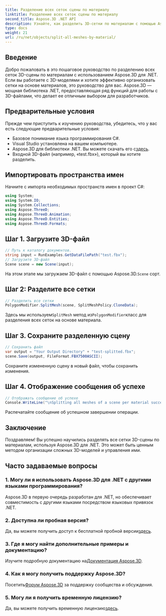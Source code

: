 ```yaml
---
title: Разделение всех сеток сцены по материалу
linktitle: Разделение всех сеток сцены по материалу
second_title: Aspose.3D .NET API
description: Узнайте, как разделить 3D-сетки по материалам с помощью Aspose.3D для .NET. Следуйте нашему пошаговому руководству для эффективной организации 3D-моделей и управления ими.
type: docs
weight: 21
url: /ru/net/objects/split-all-meshes-by-material/
---
```

## Введение
Добро пожаловать в это пошаговое руководство по разделению всех сеток 3D-сцены по материалам с использованием Aspose.3D для .NET. Если вы работаете с 3D-моделями и хотите эффективно организовать сетки на основе материалов, это руководство для вас. Aspose.3D — мощная библиотека .NET, предоставляющая ряд функций для работы с 3D-файлами, что делает ее отличным выбором для разработчиков.
## Предварительные условия
Прежде чем приступить к изучению руководства, убедитесь, что у вас есть следующие предварительные условия:
- Базовое понимание языка программирования C#.
- Visual Studio установлена на вашем компьютере.
-  Aspose.3D для библиотеки .NET. Вы можете скачать его с[здесь](https://releases.aspose.com/3d/net/).
- Входной 3D-файл (например, «test.fbx»), который вы хотите разделить.
## Импортировать пространства имен
Начните с импорта необходимых пространств имен в проект C#:
```csharp
using System;
using System.IO;
using System.Collections;
using Aspose.ThreeD;
using Aspose.ThreeD.Animation;
using Aspose.ThreeD.Entities;
using Aspose.ThreeD.Formats;
```
## Шаг 1. Загрузите 3D-файл
```csharp
// Путь к каталогу документов.
string input = RunExamples.GetDataFilePath("test.fbx");
// Загрузите 3D-файл
Scene scene = new Scene(input);
```
 На этом этапе мы загружаем 3D-файл с помощью Aspose.3D.`Scene` сорт.
## Шаг 2: Разделите все сетки
```csharp
// Разделить все сетки
PolygonModifier.SplitMesh(scene, SplitMeshPolicy.CloneData);
```
 Здесь мы используем`SplitMesh` метод из`PolygonModifier`класс для разделения всех сеток на основе материала.
## Шаг 3. Сохраните разделенную сцену
```csharp
// Сохранить файл
var output = "Your Output Directory" + "test-splitted.fbx";
scene.Save(output, FileFormat.FBX7500ASCII);
```
Сохраните измененную сцену в новый файл, чтобы сохранить изменения.
## Шаг 4. Отображение сообщения об успехе
```csharp
// Отображать сообщение об успехе
Console.WriteLine("\nSplitting all meshes of a scene per material successfully.\nFile saved at " + output);
```
Распечатайте сообщение об успешном завершении операции.
## Заключение
Поздравляем! Вы успешно научились разделять все сетки 3D-сцены по материалам, используя Aspose.3D для .NET. Это может быть ценным методом организации сложных 3D-моделей и управления ими.
## Часто задаваемые вопросы
### 1. Могу ли я использовать Aspose.3D для .NET с другими языками программирования?
Aspose.3D в первую очередь разработан для .NET, но обеспечивает совместимость с другими языками посредством языковых привязок .NET.
### 2. Доступна ли пробная версия?
 Да, вы можете получить доступ к бесплатной пробной версии[здесь](https://releases.aspose.com/).
### 3. Где я могу найти дополнительные примеры и документацию?
 Изучите подробную документацию на[Документация Aspose.3D](https://reference.aspose.com/3d/net/).
### 4. Как я могу получить поддержку Aspose.3D?
 Посетить[Форум Aspose.3D](https://forum.aspose.com/c/3d/18) за поддержку сообщества и обсуждения.
### 5. Могу ли я получить временную лицензию?
 Да, вы можете получить временную лицензию[здесь](https://purchase.aspose.com/temporary-license/).